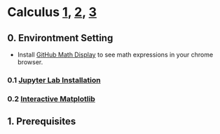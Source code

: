 # Calculus [1](https://openstax.org/details/books/calculus-volume-1), [2](https://openstax.org/details/books/calculus-volume-2), [3](https://openstax.org/details/books/calculus-volume-3)

## 0. Environtment Setting
- Install [GitHub Math Display](https://chrome.google.com/webstore/detail/github-math-display/cgolaobglebjonjiblcjagnpmdmlgmda/related?hl=en) to see math expressions in your chrome browser.
### 0.1 [Jupyter Lab Installation](./ch00/ch00-01.md)
### 0.2 [Interactive Matplotlib](./ch00/ch00-02.md)

## 1. Prerequisites
